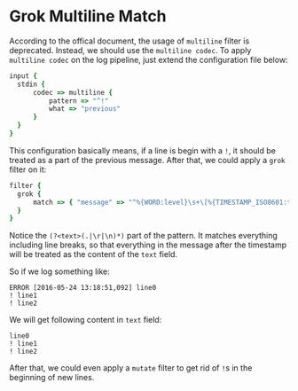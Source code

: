 # Grok Multiline Match

According to the offical document, the usage of `multiline` filter is deprecated. Instead, we should use the `multiline codec`. To apply `multiline codec` on the log pipeline, just extend the configuration file below:

  ```ruby
input {
    stdin {
        codec => multiline {
            pattern => "^!"
            what => "previous"
        }
    }
}
  ```

This configuration basically means, if a line is begin with a `!`, it should be treated as a part of the previous message. After that, we could apply a `grok` filter on it:

  ```ruby
filter {
    grok {
        match => { "message" => "^%{WORD:level}\s+\[%{TIMESTAMP_ISO8601:timestamp}\] (?<text>(.|\r|\n)*)" }
    }
}
  ```

Notice the `(?<text>(.|\r|\n)*)` part of the pattern. It matches everything including line breaks, so that everything in the message after the timestamp will be treated as the content of the `text` field.

So if we log something like:

  ```text
ERROR [2016-05-24 13:18:51,092] line0
! line1
! line2
  ```

We will get following content in `text` field:

  ```text
line0
! line1
! line2
  ```

After that, we could even apply a `mutate` filter to get rid of `!`s in the beginning of new lines.
